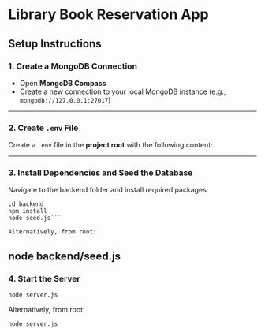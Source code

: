 # Library Book Reservation App

## Setup Instructions

### 1. Create a MongoDB Connection
- Open **MongoDB Compass**
- Create a new connection to your local MongoDB instance (e.g., `mongodb://127.0.0.1:27017`)

---

### 2. Create `.env` File
Create a `.env` file in the **project root** with the following content:

---

### 3. Install Dependencies and Seed the Database
Navigate to the backend folder and install required packages:

```
cd backend
npm install
node seed.js```

Alternatively, from root:
```
node backend/seed.js
---

### 4. Start the Server
```
node server.js
```

Alternatively, from root:
```
node server.js
```